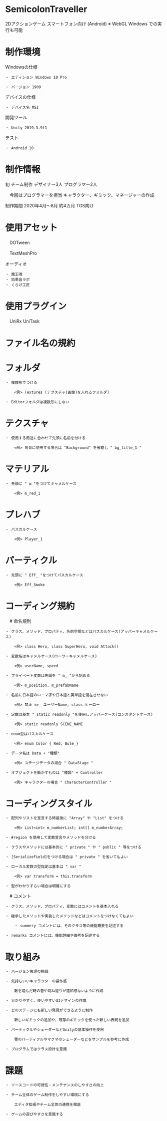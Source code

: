 # SemicolonTraveller 

  2Dアクションゲーム
  スマートフォン向け (Android)
	※ WebGL Windows での実行も可能

# 制作環境

  Windowsの仕様 

	・ エディション Windows 10 Pro
	
	・ パージョン 1909

  デバイスの仕様

	・ デバイス名 MSI

  開発ツール 

	・ Unity 2019.3.9f1

  テスト

	・ Android 10

# 制作情報

  初 チーム制作 デザイナー3人 プログラマー2人

　今回はプログラマーを担当
	キャラクター、ギミック、マネージャーの作成

  制作期間 2020年4月～8月 約4カ月 TGS向け

# 使用アセット

　DOTween

　TextMeshPro

  オーディオ

	・ 魔王魂
	・ 効果音ラボ
	・ くらげ工匠

# 使用プラグイン
 
　UniRx
  UniTask

# ファイル名の規約

  # フォルダ 

	・ 複数形でつける 
		
		<例> Textures (テクスチャ(画像)を入れるフォルダ)

	・ Editorフォルダは複数形にしない
  
  # テクスチャ

	・ 使用する用途に合わせて先頭に名前を付ける
		
		<例> 背景に使用する場合は "Background" を省略し " bg_title_1 "
  # マテリアル

	・ 先頭に " m "をつけてキャメルケース

		<例> m_red_1

  # プレハブ

	・ パスカルケース

		<例> Player_1
  # パーティクル
	
	・ 先頭に " Eff_ "をつけてパスカルケース
		
		<例> Eff_Smoke


# コーディング規約

　# 命名規則

	・ クラス、メソッド、プロパティ、名前空間などはパスカルケース(アッパーキャメルケース)

		<例> class Hero, class SuperHero, void Attack()

	・ 変数名はキャメルケース(ローワーキャメルケース)
		
		<例> userName, speed

	・ プライベート変数は先頭を " m_ "から始める
		
		<例> m_position, m_prefabName

	・ 名前に日本語のローマ字や日本語と英単語を混在させない

		<例> 禁止 =>  ユーザーName, class ヒーロー

	・ 定数は基本 " static readonly "を使用しアッパーケース(コンスタントケース)
		
		<例> static readonly SCENE_NAME

	・ enum型はパスカルケース 
	
		<例> enum Color { Red, Bule }

	・ データ名は Data + "種類" 
		
		<例> ステージデータの場合 " DataStage "
	
	・ オブジェクトを動かすものは "種類" + Controller

		<例> キャラクターの場合 " CharacterController "

  # コーディングスタイル
	
	
	・ 配列やリストを宣言する時最後に "Array" や "List" をつける

		<例> List<int> m_numberList; int[] m_numberArray;

	・ #region を使用して変数宣言やメソッドを分ける

	・ クラスやメソッドには基本的に " private " や " public " 等をつける

	・ [SerializeField]をつける場合は " private " を省いてもよい

	・ ローカル変数の型指定は基本は " var " 

		<例> var transform = this.transform

	・ 型がわかりずらい場合は明確にする 

　# コメント

	・ クラス、メソッド、プロパティ、変数にはコメントを基本入れる

	・ 継承したメソッドや実装したメソッドなどはコメントをつけなくてもよい

        ・ summery コメントには、そのクラス等の機能概要を記述する

	・ remarks コメントには、機能詳細や備考を記述する

# 取り組み

	・ バージョン管理の挑戦

	・ 気持ちいいキャラクターの操作感
		
		敵を踏んだ時の音や跳ね返りが違和感ないように作成
	
	・ 分かりやすく、使いやすいUIデザインの作成

	・ どのステージにも新しい発見ができるように制作
		
		新しいギミックの追加や、既存のギミックを使った新しい表現を追加

	・ パーティクルやシェーダーなどUnityの基本操作を使用
		
		雪のパーティクルやマグマのシェーダーなどをサンプルを参考に作成

	・ プログラムではクラス設計を意識

# 課題

	・ ソースコードの可読性・メンテナンスのしやすさの向上

	・ チーム全体のゲーム制作をしやすい環境にする
	
		エディタ拡張やチーム全体の連携を徹底

	・ ゲームの遊びやすさを意識する